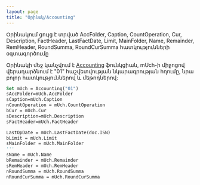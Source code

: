 ```yaml
---
layout: page
title: "Օրինակ/Accounting"
---
```


Օրինակում ցույց է տրված AccFolder, Caption, CountOperation, Cur, Description, FactHeader, LastFactDate, Limit, MainFolder, Name, Remainder, RemHeader, RoundSumma, RoundCurSumma հատկությունների օգտագործումը


Օրինակի մեջ կանչվում է [Accounting](../Functions/Functions/SysDefManagment/Accounting.html) ֆունկցիան, mUch-ի միջոցով վերադարձնում է "01" հաշվետվության նկարագրության հղումը, նրա բոլոր հատկություններով և մեթոդներով։



``` vb
Set mUch = Accounting("01")
sAccFolder=mUch.AccFolder
sCaption=mUch.Caption
nCountOperation = mUch.CountOperation
bCur = mUch.Cur
sDescription=mUch.Description
sFactHeader=mUch.FactHeader

LastOpDate = mUch.LastFactDate(doc.ISN)
bLimit = mUch.Limit
sMainFolder = mUch.MainFolder
'''
sName = mUch.Name
bRemainder = mUch.Remainder
sRemHeader = mUch.RemHeader
nRoundSumma = mUch.RoundSumma
nRoundCurSumma = mUch.RoundCurSumma         
```